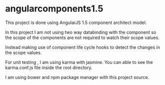 # angularcomponents1.5
This project is done using AngularJS 1.5 component architect model.

In this project I am not using two way databinding with the component so the scope of the components are not required to watch their scope values.

Instead making use of component life cycle hooks to detect the changes in the scope values.

For unit testing , I am using karma with jasmine. You can able to see the karma.conf.js file inside the root directory.

I am using bower and npm package manager with this project source.


